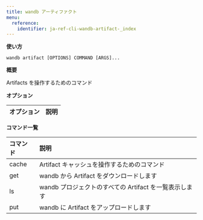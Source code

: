```yaml
---
title: wandb アーティファクト
menu:
  reference:
    identifier: ja-ref-cli-wandb-artifact-_index
---
```


**使い方**

`wandb artifact [OPTIONS] COMMAND [ARGS]...`

**概要**

Artifacts を操作するためのコマンド

**オプション**

| **オプション** | **説明** |
| :--- | :--- |


**コマンド一覧**

| **コマンド** | **説明** |
| :--- | :--- |
| cache | Artifact キャッシュを操作するためのコマンド |
| get | wandb から Artifact をダウンロードします |
| ls | wandb プロジェクトのすべての Artifact を一覧表示します |
| put | wandb に Artifact をアップロードします |